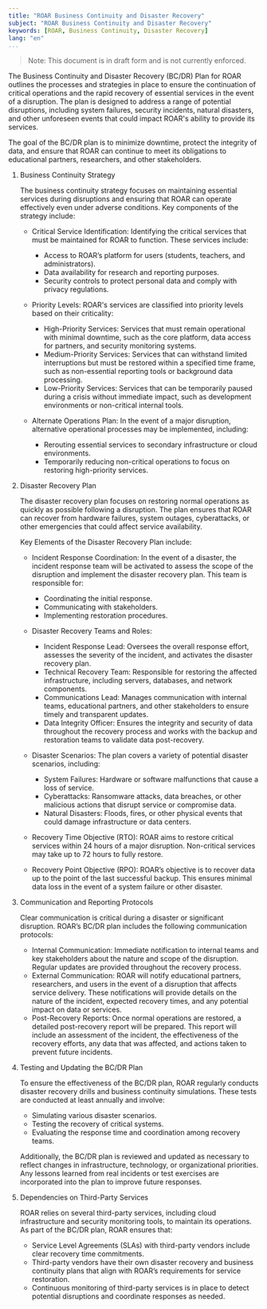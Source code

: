 ```yaml
---
title: "ROAR Business Continuity and Disaster Recovery"
subject: "ROAR Business Continuity and Disaster Recovery"
keywords: [ROAR, Business Continuity, Disaster Recovery]
lang: "en"
...
```


> Note: This document is in draft form and is not currently enforced.

The Business Continuity and Disaster Recovery (BC/DR) Plan for ROAR outlines the processes and strategies in place to ensure the continuation of critical operations and the rapid recovery of essential services in the event of a disruption. The plan is designed to address a range of potential disruptions, including system failures, security incidents, natural disasters, and other unforeseen events that could impact ROAR's ability to provide its services.

The goal of the BC/DR plan is to minimize downtime, protect the integrity of data, and ensure that ROAR can continue to meet its obligations to educational partners, researchers, and other stakeholders.

1. Business Continuity Strategy

   The business continuity strategy focuses on maintaining essential services during disruptions and ensuring that ROAR can operate effectively even under adverse conditions. Key components of the strategy include:

   - Critical Service Identification: Identifying the critical services that must be maintained for ROAR to function. These services include:

     - Access to ROAR’s platform for users (students, teachers, and administrators).
     - Data availability for research and reporting purposes.
     - Security controls to protect personal data and comply with privacy regulations.

   - Priority Levels: ROAR's services are classified into priority levels based on their criticality:

     - High-Priority Services: Services that must remain operational with minimal downtime, such as the core platform, data access for partners, and security monitoring systems.
     - Medium-Priority Services: Services that can withstand limited interruptions but must be restored within a specified time frame, such as non-essential reporting tools or background data processing.
     - Low-Priority Services: Services that can be temporarily paused during a crisis without immediate impact, such as development environments or non-critical internal tools.

   - Alternate Operations Plan: In the event of a major disruption, alternative operational processes may be implemented, including:

     - Rerouting essential services to secondary infrastructure or cloud environments.
     - Temporarily reducing non-critical operations to focus on restoring high-priority services.

1. Disaster Recovery Plan

   The disaster recovery plan focuses on restoring normal operations as quickly as possible following a disruption. The plan ensures that ROAR can recover from hardware failures, system outages, cyberattacks, or other emergencies that could affect service availability.

   Key Elements of the Disaster Recovery Plan include:

   - Incident Response Coordination: In the event of a disaster, the incident response team will be activated to assess the scope of the disruption and implement the disaster recovery plan. This team is responsible for:

     - Coordinating the initial response.
     - Communicating with stakeholders.
     - Implementing restoration procedures.

   - Disaster Recovery Teams and Roles:

     - Incident Response Lead: Oversees the overall response effort, assesses the severity of the incident, and activates the disaster recovery plan.
     - Technical Recovery Team: Responsible for restoring the affected infrastructure, including servers, databases, and network components.
     - Communications Lead: Manages communication with internal teams, educational partners, and other stakeholders to ensure timely and transparent updates.
     - Data Integrity Officer: Ensures the integrity and security of data throughout the recovery process and works with the backup and restoration teams to validate data post-recovery.

   - Disaster Scenarios: The plan covers a variety of potential disaster scenarios, including:

     - System Failures: Hardware or software malfunctions that cause a loss of service.
     - Cyberattacks: Ransomware attacks, data breaches, or other malicious actions that disrupt service or compromise data.
     - Natural Disasters: Floods, fires, or other physical events that could damage infrastructure or data centers.

   - Recovery Time Objective (RTO): ROAR aims to restore critical services within 24 hours of a major disruption. Non-critical services may take up to 72 hours to fully restore.

   - Recovery Point Objective (RPO): ROAR’s objective is to recover data up to the point of the last successful backup. This ensures minimal data loss in the event of a system failure or other disaster.

1. Communication and Reporting Protocols

   Clear communication is critical during a disaster or significant disruption. ROAR’s BC/DR plan includes the following communication protocols:

   - Internal Communication: Immediate notification to internal teams and key stakeholders about the nature and scope of the disruption. Regular updates are provided throughout the recovery process.
   - External Communication: ROAR will notify educational partners, researchers, and users in the event of a disruption that affects service delivery. These notifications will provide details on the nature of the incident, expected recovery times, and any potential impact on data or services.
   - Post-Recovery Reports: Once normal operations are restored, a detailed post-recovery report will be prepared. This report will include an assessment of the incident, the effectiveness of the recovery efforts, any data that was affected, and actions taken to prevent future incidents.

1. Testing and Updating the BC/DR Plan

   To ensure the effectiveness of the BC/DR plan, ROAR regularly conducts disaster recovery drills and business continuity simulations. These tests are conducted at least annually and involve:

   - Simulating various disaster scenarios.
   - Testing the recovery of critical systems.
   - Evaluating the response time and coordination among recovery teams.

   Additionally, the BC/DR plan is reviewed and updated as necessary to reflect changes in infrastructure, technology, or organizational priorities. Any lessons learned from real incidents or test exercises are incorporated into the plan to improve future responses.

1. Dependencies on Third-Party Services

   ROAR relies on several third-party services, including cloud infrastructure and security monitoring tools, to maintain its operations. As part of the BC/DR plan, ROAR ensures that:

   - Service Level Agreements (SLAs) with third-party vendors include clear recovery time commitments.
   - Third-party vendors have their own disaster recovery and business continuity plans that align with ROAR’s requirements for service restoration.
   - Continuous monitoring of third-party services is in place to detect potential disruptions and coordinate responses as needed.

